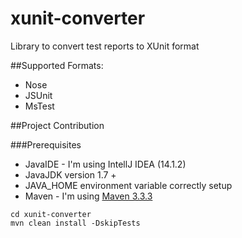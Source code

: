 xunit-converter
===============

Library to convert test reports to XUnit format

##Supported Formats:

* Nose
* JSUnit
* MsTest

##Project Contribution

###Prerequisites
* JavaIDE - I'm using IntellJ IDEA (14.1.2)
* JavaJDK version 1.7 +
* JAVA_HOME environment variable correctly setup
* Maven - I'm using [Maven 3.3.3](http://maven.apache.org/download.cgi)

```
cd xunit-converter
mvn clean install -DskipTests
```
